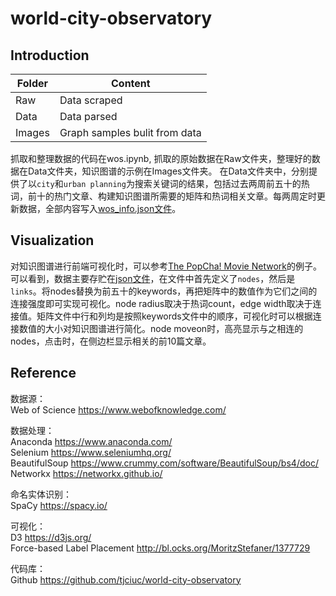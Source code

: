 # world-city-observatory

## Introduction

Folder | Content
------------ | -------------
Raw | Data scraped
Data | Data parsed
Images | Graph samples bulit from data

抓取和整理数据的代码在wos.ipynb, 抓取的原始数据在Raw文件夹，整理好的数据在Data文件夹，知识图谱的示例在Images文件夹。
在Data文件夹中，分别提供了以`city`和`urban planning`为搜索关键词的结果，包括过去两周前五十的热词，前十的热门文章、构建知识图谱所需要的矩阵和热词相关文章。每两周定时更新数据，全部内容写入<a href="https://raw.githubusercontent.com/tjciuc/world-city-observatory/master/data/wos_info.json">wos_info.json文件</a>。


## Visualization

<!-- 对知识图谱进行前端可视化时，可以参考<a href="http://bl.ocks.org/MoritzStefaner/1377729">Force-based label placement</a>的例子。可以看到，在代码中首先定义了`nodes`，然后是`links`。将nodes替换为前五十的keywords，再把矩阵中的数值作为它们之间的连接强度即可实现可视化。矩阵文件中行和列均是按照keywords文件中的顺序，可视化时可以根据连接数值的大小对知识图谱进行简化。
 -->

对知识图谱进行前端可视化时，可以参考<a href="http://bl.ocks.org/paulovn/9686202">The PopCha! Movie Network</a>的例子。可以看到，数据主要存贮在<a href="http://bl.ocks.org/paulovn/raw/9686202/movie-network-25-7-3.json">json文件</a>，在文件中首先定义了`nodes`，然后是`links`。将nodes替换为前五十的keywords，再把矩阵中的数值作为它们之间的连接强度即可实现可视化。node radius取决于热词count，edge width取决于连接值。矩阵文件中行和列均是按照keywords文件中的顺序，可视化时可以根据连接数值的大小对知识图谱进行简化。node moveon时，高亮显示与之相连的nodes，点击时，在侧边栏显示相关的前10篇文章。


## Reference

数据源：  
Web of Science https://www.webofknowledge.com/

数据处理：  
Anaconda https://www.anaconda.com/  
Selenium https://www.seleniumhq.org/  
BeautifulSoup https://www.crummy.com/software/BeautifulSoup/bs4/doc/  
Networkx https://networkx.github.io/

命名实体识别：  
SpaCy https://spacy.io/ 

可视化：  
D3 https://d3js.org/  
Force-based Label Placement http://bl.ocks.org/MoritzStefaner/1377729

代码库：  
Github https://github.com/tjciuc/world-city-observatory

